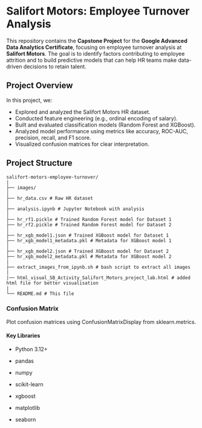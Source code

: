 # Salifort Motors: Employee Turnover Analysis

This repository contains the **Capstone Project** for the **Google Advanced Data Analytics Certificate**, focusing on employee turnover analysis at **Salifort Motors**. The goal is to identify factors contributing to employee attrition and to build predictive models that can help HR teams make data-driven decisions to retain talent.

## Project Overview

In this project, we:
- Explored and analyzed the Salifort Motors HR dataset.
- Conducted feature engineering (e.g., ordinal encoding of salary).
- Built and evaluated classification models (Random Forest and XGBoost).
- Analyzed model performance using metrics like accuracy, ROC-AUC, precision, recall, and F1 score.
- Visualized confusion matrices for clear interpretation.

## Project Structure

```
salifort-motors-employee-turnover/
|
├── images/
│
├── hr_data.csv # Raw HR dataset
│
├── analysis.ipynb # Jupyter Notebook with analysis
│
├── hr_rf1.pickle # Trained Random Forest model for Dataset 1
├── hr_rf2.pickle # Trained Random Forest model for Dataset 2
│
├── hr_xgb_model1.json # Trained XGBoost model for Dataset 1
├── hr_xgb_model1_metadata.pkl # Metadata for XGBoost model 1
│
├── hr_xgb_model2.json # Trained XGBoost model for Dataset 2
├── hr_xgb_model2_metadata.pkl # Metadata for XGBoost model 2
|
├── extract_images_from_ipynb.sh # bash script to extract all images
|
|── html_visual_SB_Activity_Salifort_Motors_project_lab.html # added html file for better visualisation
|
└── README.md # This file

```


### Confusion Matrix
Plot confusion matrices using ConfusionMatrixDisplay from sklearn.metrics.

#### Key Libraries
- Python 3.12+

- pandas

- numpy

- scikit-learn

- xgboost

- matplotlib

- seaborn